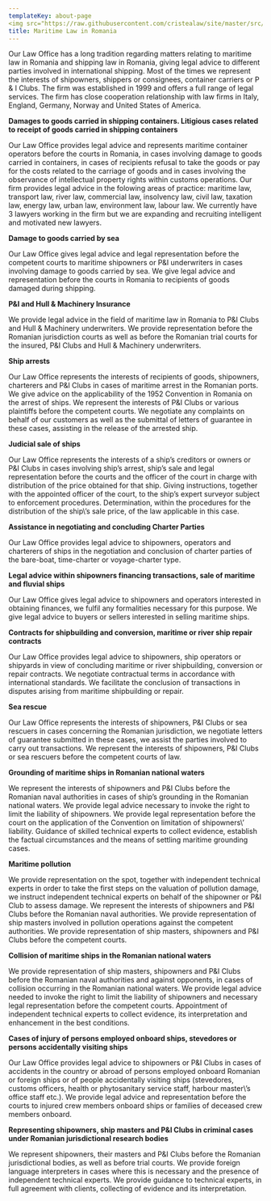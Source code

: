 ```yaml
---
templateKey: about-page
<img src="https://raw.githubusercontent.com/cristealaw/site/master/src/img/1n-300x200.jpg" allign=right>
title: Maritime Law in Romania
---
```

Our Law Office has a long tradition regarding matters relating to maritime law in Romania and shipping law in Romania, giving legal advice to different parties involved in international shipping. Most of the times we represent the interests of shipowners, shippers or consignees, container carriers or P & I Clubs. 	The firm was established in 1999 and offers a full range of legal services. The firm has close cooperation relationship with law firms in Italy, England, Germany, Norway and United States of America. 

<b>Damages to goods carried in shipping containers. Litigious cases related to receipt of goods carried in shipping containers</b>	


Our Law Office provides legal advice and represents maritime container operators before the courts in Romania, in cases involving damage to goods carried in containers, in cases of recipients refusal to take the goods or pay for the costs related to the carriage of goods and in cases involving the observance of intellectual property rights within customs operations. 	Our firm provides legal advice in the folowing areas of practice: maritime law, transport law, river law, commercial law, insolvency law, civil law, taxation law, energy law, urban law, environment law, labour law. We currently have 3 lawyers working in the firm but we are expanding and recruiting intelligent and motivated new lawyers.

<b>Damage to goods carried by sea	</b>

Our Law Office gives legal advice and legal representation before the competent courts to maritime shipowners or P&I underwriters in cases involving damage to goods carried by sea. We give legal advice and representation before the courts in Romania to recipients of goods damaged during shipping. 	

<b>P&I and Hull & Machinery Insurance </b>

We provide legal advice in the field of maritime law in Romania to P&I Clubs and Hull & Machinery underwriters. We provide representation before the Romanian jurisdiction courts as well as before the Romanian trial courts for the insured, P&I Clubs and Hull & Machinery underwriters. 	

<b>Ship arrests	</b>

Our Law Office represents the interests of recipients of goods, shipowners, charterers and P&I Clubs in cases of maritime arrest in the Romanian ports. We give advice on the applicability of the 1952 Convention in Romania on the arrest of ships. We represent the interests of P&I Clubs or various plaintiffs before the competent courts. We negotiate any complaints on behalf of our customers as well as the submittal of letters of guarantee in these cases, assisting in the release of the arrested ship. 	

<b>Judicial sale of ships</b>	

Our Law Office represents the interests of a ship’s creditors or owners or P&I Clubs in cases involving ship’s arrest, ship’s sale and legal representation before the courts and the officer of the court in charge with distribution of the price obtained for that ship. Giving instructions, together with the appointed officer of the court, to the ship’s expert surveyor subject to enforcement procedures. Determination, within the procedures for the distribution of the ship\’s sale price, of the law applicable in this case. 	

<b>Assistance in negotiating and concluding Charter Parties	</b>

Our Law Office provides legal advice to shipowners, operators and charterers of ships in the negotiation and conclusion of charter parties of the bare-boat, time-charter or voyage-charter type. 	

<b>Legal advice within shipowners financing transactions, sale of maritime and fluvial ships	</b>

Our Law Office gives legal advice to shipowners and operators interested in obtaining finances, we fulfil any formalities necessary for this purpose. We give legal advice to buyers or sellers interested in selling maritime ships. 	

<b>Contracts for shipbuilding and conversion, maritime or river ship repair contracts	</b>

Our Law Office provides legal advice to shipowners, ship operators or shipyards in view of concluding maritime or river shipbuilding, conversion or repair contracts. We negotiate contractual terms in accordance with international standards. We facilitate the conclusion of transactions in disputes arising from maritime shipbuilding or repair. 	

<b>Sea rescue	</b>

Our Law Office represents the interests of shipowners, P&I Clubs or sea rescuers in cases concerning the Romanian jurisdiction, we negotiate letters of guarantee submitted in these cases, we assist the parties involved to carry out transactions. We represent the interests of shipowners, P&I Clubs or sea rescuers before the competent courts of law. 	

<b>Grounding of maritime ships in Romanian national waters	</b>

We represent the interests of shipowners and P&I Clubs before the Romanian naval authorities in cases of ship’s grounding in the Romanian national waters. We provide legal advice necessary to invoke the right to limit the liability of shipowners. We provide legal representation before the court on the application of the Convention on limitation of shipowners\’ liability. Guidance of skilled technical experts to collect evidence, establish the factual circumstances and the means of settling maritime grounding cases. 	

<b>Maritime pollution	</b>

We provide representation on the spot, together with independent technical experts in order to take the first steps on the valuation of pollution damage, we instruct independent technical experts on behalf of the shipowner or P&I Club to assess damage. We represent the interests of shipowners and P&I Clubs before the Romanian naval authorities. We provide representation of ship masters involved in pollution operations against the competent authorities. We provide representation of ship masters, shipowners and P&I Clubs before the competent courts. 	

<b>Collision of maritime ships in the Romanian national waters	</b>

We provide representation of ship masters, shipowners and P&I Clubs before the Romanian naval authorities and against opponents, in cases of collision occurring in the Romanian national waters. We provide legal advice needed to invoke the right to limit the liability of shipowners and necessary legal representation before the competent courts. Appointment of independent technical experts to collect evidence, its interpretation and enhancement in the best conditions. 	

<b>Cases of injury of persons employed onboard ships, stevedores or persons accidentally visiting ships	</b>

Our Law Office provides legal advice to shipowners or P&I Clubs in cases of accidents in the country or abroad of persons employed onboard Romanian or foreign ships or of people accidentally visiting ships (stevedores, customs officers, health or phytosanitary service staff, harbour master\’s office staff etc.). We provide legal advice and representation before the courts to injured crew members onboard ships or families of deceased crew members onboard. 	

<b>Representing shipowners, ship masters and P&I Clubs in criminal cases under Romanian jurisdictional research bodies	</b>

We represent shipowners, their masters and P&I Clubs before the Romanian jurisdictional bodies, as well as before trial courts. We provide foreign language interpreters in cases where this is necessary and the presence of independent technical experts. We provide guidance to technical experts, in full agreement with clients, collecting of evidence and its interpretation.
